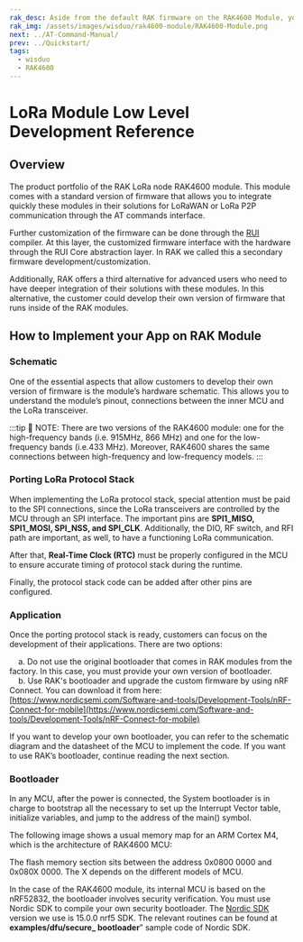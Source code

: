 ```yaml
---
rak_desc: Aside from the default RAK firmware on the RAK4600 Module, you can create custom firmware using RUI (RAKwireless Unified Interface) or the actual SDK from the manufacturer of the microcontroller that is used inside the module.
rak_img: /assets/images/wisduo/rak4600-module/RAK4600-Module.png
next: ../AT-Command-Manual/
prev: ../Quickstart/
tags:
  - wisduo
  - RAK4600
---
```


# LoRa Module Low Level Development Reference

## Overview

The product portfolio of the RAK LoRa node RAK4600 module. This module comes with a standard version of firmware that allows you to integrate quickly these modules in their solutions for LoRaWAN or LoRa P2P communication through the AT commands interface.

Further customization of the firmware can be done through the [RUI](./RUI-Secondary-Development) compiler. At this layer, the customized firmware interface with the hardware through the RUI Core abstraction layer. In RAK we called this a secondary firmware development/customization.

Additionally, RAK offers a third alternative for advanced users who need to have deeper integration of their solutions with these modules. In this alternative, the customer could develop their own version of firmware that runs inside of the RAK modules.

## How to Implement your App on RAK Module

### Schematic

One of the essential aspects that allow customers to develop their own version of firmware is the module’s hardware schematic. This allows you to understand the module’s pinout, connections between the inner MCU and the LoRa transceiver.

:::tip 📝 NOTE:
There are two versions of the RAK4600 module: one for the high-frequency bands (i.e. 915MHz, 866 MHz) and one for the low-frequency bands (i.e.433 MHz). Moreover, RAK4600 shares the same connections between high-frequency and low-frequency models.
:::

### Porting LoRa Protocol Stack

When implementing the LoRa protocol stack, special attention must be paid to the SPI connections, since the LoRa transceivers are controlled by the MCU through an SPI interface. The important pins are **SPI1_MISO, SPI1_MOSI, SPI_NSS, and SPI_CLK**. Additionally, the DIO, RF switch, and RFI path are important, as well, to have a functioning LoRa communication.

After that, **Real-Time Clock (RTC)** must be properly configured in the MCU to ensure accurate timing of protocol stack during the runtime.

Finally, the protocol stack code can be added after other pins are configured.

### Application

Once the porting protocol stack is ready, customers can focus on the development of their applications. There are two options:

&nbsp;&nbsp;&nbsp;&nbsp;a. Do not use the original bootloader that comes in RAK modules from the factory. In this case, you must provide your own version of bootloader.<br>
&nbsp;&nbsp;&nbsp;&nbsp;b. Use RAK's bootloader and upgrade the custom firmware by using nRF Connect. You can download it from here: [https://www.nordicsemi.com/Software-and-tools/Development-Tools/nRF-Connect-for-mobile](https://www.nordicsemi.com/Software-and-tools/Development-Tools/nRF-Connect-for-mobile)

If you want to develop your own bootloader, you can refer to the schematic diagram and the datasheet of the MCU to implement the code. If you want to use RAK’s bootloader, continue reading the next section.

### Bootloader

In any MCU, after the power is connected, the System bootloader is in charge to bootstrap all the necessary to set up the Interrupt Vector table, initialize variables, and jump to the address of the main() symbol.

The following image shows a usual memory map for an ARM Cortex M4, which is the architecture of RAK4600 MCU:

<rk-img
  src="/assets/images/wisduo/rak4600-module/deep-development/memory-map.png"
  width="25%"
  caption="Usual memory map for an ARM Cortex M4 MCU"
/>

The flash memory section sits between the address 0x0800 0000 and 0x080X 0000. The X depends on the different models of MCU.

In the case of the RAK4600 module, its internal MCU is based on the nRF52832, the bootloader involves security verification. You must use Nordic SDK to compile your own security bootloader. The [Nordic SDK ](https://www.nordicsemi.com/Software-and-tools/Software/nRF5-SDK/Download) version we use is 15.0.0 nrf5 SDK. The relevant routines can be found at **examples/dfu/secure_ bootloader**” sample code of Nordic SDK.
